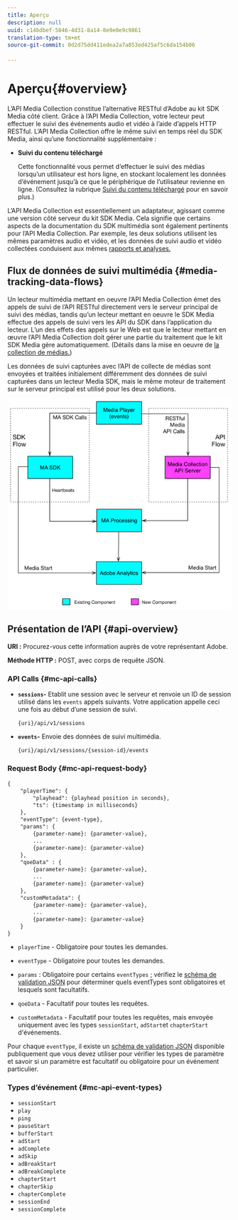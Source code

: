```yaml
---
title: Aperçu
description: null
uuid: c14bdbef-5846-4d31-8a14-8e9e0e9c9861
translation-type: tm+mt
source-git-commit: 0d2d75dd411edea2a7a853ed425af5c6da154b06

---
```



# Aperçu{#overview}

L’API Media Collection constitue l’alternative RESTful d’Adobe au kit SDK Media côté client. Grâce à l’API Media Collection, votre lecteur peut effectuer le suivi des événements audio et vidéo à l’aide d’appels HTTP RESTful. L’API Media Collection offre le même suivi en temps réel du SDK Media, ainsi qu’une fonctionnalité supplémentaire :

* **Suivi du contenu téléchargé**

   Cette fonctionnalité vous permet d’effectuer le suivi des médias lorsqu’un utilisateur est hors ligne, en stockant localement les données d’événement jusqu’à ce que le périphérique de l’utilisateur revienne en ligne. (Consultez la rubrique [Suivi du contenu téléchargé](track-downloaded-content.md) pour en savoir plus.)

L’API Media Collection est essentiellement un adaptateur, agissant comme une version côté serveur du kit SDK Media. Cela signifie que certains aspects de la documentation du SDK multimédia sont également pertinents pour l’API Media Collection. Par exemple, les deux solutions utilisent les mêmes paramètres [](/help/metrics-and-metadata/audio-video-parameters.md)audio et vidéo, et les données de suivi audio et vidéo collectées conduisent aux mêmes [rapports et analyses.](/help/media-reports/media-reports-enable.md)

## Flux de données de suivi multimédia {#media-tracking-data-flows}

Un lecteur multimédia mettant en oeuvre l’API Media Collection émet des appels de suivi de l’API RESTful directement vers le serveur principal de suivi des médias, tandis qu’un lecteur mettant en oeuvre le SDK Media effectue des appels de suivi vers les API du SDK dans l’application du lecteur. L’un des effets des appels sur le Web est que le lecteur mettant en œuvre l’API Media Collection doit gérer une partie du traitement que le kit SDK Media gère automatiquement. (Détails dans la mise en oeuvre de [la collection de médias.](mc-api-impl/mc-api-quick-start.md))

Les données de suivi capturées avec l’API de collecte de médias sont envoyées et traitées initialement différemment des données de suivi capturées dans un lecteur Media SDK, mais le même moteur de traitement sur le serveur principal est utilisé pour les deux solutions.

![](assets/col_api_overview_simple.png)

## Présentation de l’API {#api-overview}

**URI :** Procurez-vous cette information auprès de votre représentant Adobe.

**Méthode HTTP :** POST, avec corps de requête JSON.

### API Calls {#mc-api-calls}

* **`sessions`-** Etablit une session avec le serveur et renvoie un ID de session utilisé dans les `events` appels suivants. Votre application appelle ceci une fois au début d’une session de suivi.

   ```
   {uri}/api/v1/sessions
   ```

* **`events`-** Envoie des données de suivi multimédia.

   ```
   {uri}/api/v1/sessions/{session-id}/events
   ```

### Request Body {#mc-api-request-body}

```
{ 
    "playerTime": { 
        "playhead": {playhead position in seconds}, 
        "ts": {timestamp in milliseconds} 
    }, 
    "eventType": {event-type}, 
    "params": { 
        {parameter-name}: {parameter-value}, 
        ... 
        {parameter-name}: {parameter-value} 
    }, 
    "qoeData" : { 
        {parameter-name}: {parameter-value}, 
        ... 
        {parameter-name}: {parameter-value} 
    }, 
    "customMetadata": { 
        {parameter-name}: {parameter-value}, 
        ... 
        {parameter-name}: {parameter-value} 
    } 
} 
```

* `playerTime` - Obligatoire pour toutes les demandes.
* `eventType` - Obligatoire pour toutes les demandes.
* `params` : Obligatoire pour certains `eventTypes` ; vérifiez le [schéma de validation JSON](mc-api-ref/mc-api-json-validation.md) pour déterminer quels eventTypes sont obligatoires et lesquels sont facultatifs.

* `qoeData` - Facultatif pour toutes les requêtes.
* `customMetadata` - Facultatif pour toutes les requêtes, mais envoyée uniquement avec les types `sessionStart`, `adStart`et `chapterStart` d'événements.

Pour chaque `eventType`, il existe un [schéma de validation JSON](mc-api-ref/mc-api-json-validation.md) disponible publiquement que vous devez utiliser pour vérifier les types de paramètre et savoir si un paramètre est facultatif ou obligatoire pour un événement particulier.

### Types d’événement {#mc-api-event-types}

* `sessionStart`
* `play`
* `ping`
* `pauseStart`
* `bufferStart`
* `adStart`
* `adComplete`
* `adSkip`
* `adBreakStart`
* `adBreakComplete`
* `chapterStart`
* `chapterSkip`
* `chapterComplete`
* `sessionEnd`
* `sessionComplete`

